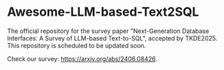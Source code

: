 # Awesome-LLM-based-Text2SQL
 The official repository for the survey paper "Next-Generation Database Interfaces: A Survey of LLM-based Text-to-SQL", accepted by TKDE2025. This repository is scheduled to be updated soon.

Check our survey: https://arxiv.org/abs/2406.08426.
